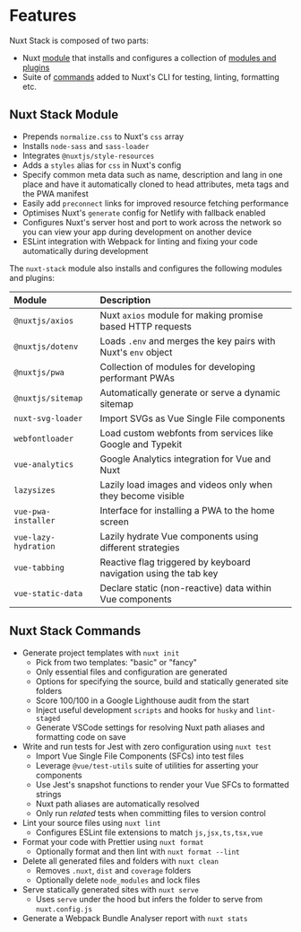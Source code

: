 # Features

Nuxt Stack is composed of two parts:

- Nuxt [module](/module/) that installs and configures a collection of [modules and plugins](/module/plugins.html)
- Suite of [commands](/commands/) added to Nuxt's CLI for testing, linting, formatting etc.

## Nuxt Stack Module

- Prepends `normalize.css` to Nuxt's `css` array
- Installs `node-sass` and `sass-loader`
- Integrates `@nuxtjs/style-resources`
- Adds a `styles` alias for `css` in Nuxt's config
- Specify common meta data such as name, description and lang in one place and have it automatically cloned to head attributes, meta tags and the PWA manifest
- Easily add `preconnect` links for improved resource fetching performance
- Optimises Nuxt's `generate` config for Netlify with fallback enabled
- Configures Nuxt's server host and port to work across the network so you can view your app during development on another device
- ESLint integration with Webpack for linting and fixing your code automatically during development

The `nuxt-stack` module also installs and configures the following modules and plugins:

| Module               | Description                                                      |
| :------------------- | :--------------------------------------------------------------- |
| `@nuxtjs/axios`      | Nuxt `axios` module for making promise based HTTP requests       |
| `@nuxtjs/dotenv`     | Loads `.env` and merges the key pairs with Nuxt's `env` object   |
| `@nuxtjs/pwa`        | Collection of modules for developing performant PWAs             |
| `@nuxtjs/sitemap`    | Automatically generate or serve a dynamic sitemap                |
| `nuxt-svg-loader`    | Import SVGs as Vue Single File components                        |
| `webfontloader`      | Load custom webfonts from services like Google and Typekit       |
| `vue-analytics`      | Google Analytics integration for Vue and Nuxt                    |
| `lazysizes`          | Lazily load images and videos only when they become visible      |
| `vue-pwa-installer`  | Interface for installing a PWA to the home screen                |
| `vue-lazy-hydration` | Lazily hydrate Vue components using different strategies         |
| `vue-tabbing`        | Reactive flag triggered by keyboard navigation using the tab key |
| `vue-static-data`    | Declare static (non-reactive) data within Vue components         |

## Nuxt Stack Commands

- Generate project templates with `nuxt init`
  - Pick from two templates: "basic" or "fancy"
  - Only essential files and configuration are generated
  - Options for specifying the source, build and statically generated site folders
  - Score 100/100 in a Google Lighthouse audit from the start
  - Inject useful development `scripts` and hooks for `husky` and `lint-staged`
  - Generate VSCode settings for resolving Nuxt path aliases and formatting code on save
- Write and run tests for Jest with zero configuration using `nuxt test`
  - Import Vue Single File Components (SFCs) into test files
  - Leverage `@vue/test-utils` suite of utilities for asserting your components
  - Use Jest's snapshot functions to render your Vue SFCs to formatted strings
  - Nuxt path aliases are automatically resolved
  - Only run _related_ tests when committing files to version control
- Lint your source files using `nuxt lint`
  - Configures ESLint file extensions to match `js,jsx,ts,tsx,vue`
- Format your code with Prettier using `nuxt format`
  - Optionally format and then lint with `nuxt format --lint`
- Delete all generated files and folders with `nuxt clean`
  - Removes `.nuxt`, `dist` and `coverage` folders
  - Optionally delete `node_modules` and lock files
- Serve statically generated sites with `nuxt serve`
  - Uses `serve` under the hood but infers the folder to serve from `nuxt.config.js`
- Generate a Webpack Bundle Analyser report with `nuxt stats`
